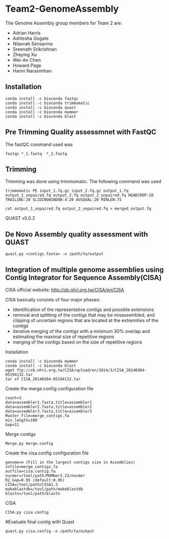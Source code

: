 # Team2-GenomeAssembly

The Genome Assembly group members for Team 2 are:
* Adrian Harris
* Ashlesha Gogate
* Nilavrah Sensarma
* Sreenath Srikrishnan
* Zheying Xu
* Wei-An Chen
* Howard Page
* Harini Narasimhan

## Installation

```
conda install -c bioconda fastqc
conda install -c bioconda trimmomatic
conda install -c bioconda quast
conda install -c bioconda mummer
conda install -c bioconda blast
```
## Pre Trimming Quality assessmnet with FastQC
The fastQC command used was
```
fastqc *_1.fastq  *_2.fastq
```
## Trimming
Trimming was done using trimmomatic. The following command was used
```
trimmomatic PE input_1.fq.gz input_2.fq.gz output_1.fq output_1_unpaired.fq output_2.fq output_2_unpaired.fq HEADCROP:10 TRAILING:20 SLIDINGWINDOW:4:20 AVGQUAL:20 MINLEN:75

cat output_1_unpaired.fq output_2_unpaired.fq > merged_output.fq
```

QUAST v5.0.2

## De Novo Assembly quality assessment with QUAST
```
quast.py <contigs.fasta> -o /path/to/output
```

## Integration of multiple genome assemblies using Contig Integrator for Sequence Assembly(CISA)
CISA official website: http://sb.nhri.org.tw/CISA/en/CISA

CISA basically consists of four major phases:
* Identification of the representative contigs and possible extensions
* removal and splitting of the contigs that may be misassembled, and clipping of uncertain regions that are located at the extremities of the contigs
* iterative merging of the contigs with a minimum 30% overlap and estimating the maximal size of repetitive regions
* merging of the contigs based on the size of repetitive regions

Installation
```
conda install -c bioconda mummer
conda install -c bioconda blast
wget ftp://sb.nhri.org.tw/CISA/upload/en/2014/3/CISA_20140304-05194132.tar
tar xf CISA_20140304-05194132.tar
```

Create the merge.config configuration file
```
count=3 
data=assembler1.fasta,title=assembler1
data=assembler2.fasta,title=assembler2
data=assembler3.fasta,title=assembler3
Master_file=merge_contigs.fa
min_length=100
Gap=11
```
Merge contigs
```
Merge.py merge.config
```
Create the cisa.config configuration file
```
genome=n (Fill in the largest contigs size in Assemblies)
infile=merge_contigs.fa
outfile=cisa.contig.fa
nucmer=/tool/path/MUMmer3.23/nucmer
R2_Gap=0.95 (default:0.95)
CISA=/tool/path/CISA1.3
makeblastdb=/tool/path/makeblastdb
blastn=/tool/path/blastn
```
CISA
```
CISA.py cisa.config
```
#Evaluate final contig with Quast
```
quast.py cisa.config -o /path/to/output
```


